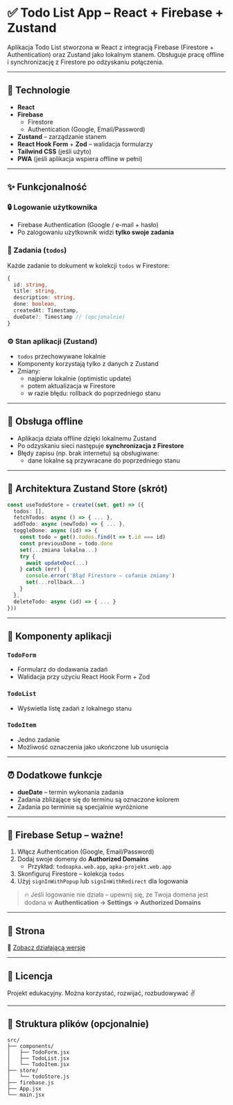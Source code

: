 # ✅ Todo List App – React + Firebase + Zustand

Aplikacja Todo List stworzona w React z integracją Firebase (Firestore + Authentication) oraz Zustand jako lokalnym stanem. Obsługuje pracę offline i synchronizację z Firestore po odzyskaniu połączenia.

---

## 🔧 Technologie

- **React**
- **Firebase**
  - Firestore
  - Authentication (Google, Email/Password)
- **Zustand** – zarządzanie stanem
- **React Hook Form** + **Zod** – walidacja formularzy
- **Tailwind CSS** (jeśli użyto)
- **PWA** (jeśli aplikacja wspiera offline w pełni)

---

## ✨ Funkcjonalność

### 🔒 Logowanie użytkownika
- Firebase Authentication (Google / e-mail + hasło)
- Po zalogowaniu użytkownik widzi **tylko swoje zadania**

### 📝 Zadania (`todos`)
Każde zadanie to dokument w kolekcji `todos` w Firestore:

```ts
{
  id: string,
  title: string,
  description: string,
  done: boolean,
  createdAt: Timestamp,
  dueDate?: Timestamp // (opcjonalnie)
}
```

### ⚙️ Stan aplikacji (Zustand)
- `todos` przechowywane lokalnie
- Komponenty korzystają tylko z danych z Zustand
- Zmiany:
  - najpierw lokalnie (optimistic update)
  - potem aktualizacja w Firestore
  - w razie błędu: rollback do poprzedniego stanu

---

## 🔄 Obsługa offline

- Aplikacja działa offline dzięki lokalnemu Zustand
- Po odzyskaniu sieci następuje **synchronizacja z Firestore**
- Błędy zapisu (np. brak internetu) są obsługiwane:
  - dane lokalne są przywracane do poprzedniego stanu

---

## 🧠 Architektura Zustand Store (skrót)

```ts
const useTodoStore = create((set, get) => ({
  todos: [],
  fetchTodos: async () => { ... },
  addTodo: async (newTodo) => { ... },
  toggleDone: async (id) => {
    const todo = get().todos.find(t => t.id === id)
    const previousDone = todo.done
    set(...zmiana lokalna...)
    try {
      await updateDoc(...)
    } catch (err) {
      console.error('Błąd Firestore – cofanie zmiany')
      set(...rollback...)
    }
  },
  deleteTodo: async (id) => { ... }
}))
```

---

## 🧩 Komponenty aplikacji

### `TodoForm`
- Formularz do dodawania zadań
- Walidacja przy użyciu React Hook Form + Zod

### `TodoList`
- Wyświetla listę zadań z lokalnego stanu

### `TodoItem`
- Jedno zadanie
- Możliwość oznaczenia jako ukończone lub usunięcia

---

## ⏰ Dodatkowe funkcje

- **dueDate** – termin wykonania zadania
- Zadania zbliżające się do terminu są oznaczone kolorem
- Zadania po terminie są specjalnie wyróżnione

---

## 🔧 Firebase Setup – ważne!

1. Włącz Authentication (Google, Email/Password)
2. Dodaj swoje domeny do **Authorized Domains**
   - Przykład: `todoapka.web.app`, `apka-projekt.web.app`
3. Skonfiguruj Firestore – kolekcja `todos`
4. Użyj `signInWithPopup` lub `signInWithRedirect` dla logowania

> 🔥 Jeśli logowanie nie działa – upewnij się, że Twoja domena jest dodana w **Authentication → Settings → Authorized Domains**

---

## 🧪 Strona

🔗 [Zobacz działającą wersję](https://todoapka.web.app)

---

## 📜 Licencja

Projekt edukacyjny. Można korzystać, rozwijać, rozbudowywać ✌️

---

## 📁 Struktura plików (opcjonalnie)

```
src/
├── components/
│   ├── TodoForm.jsx
│   ├── TodoList.jsx
│   └── TodoItem.jsx
├── store/
│   └── todoStore.js
├── firebase.js
├── App.jsx
└── main.jsx
```